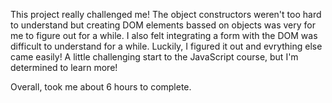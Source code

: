 This project really challenged me! The object constructors weren't too hard to understand but creating DOM elements bassed on objects was very for me to figure out for a while. I also felt integrating a form with the DOM was difficult to understand for a while. Luckily, I figured it out and evrything else came easily! A little challenging start to the JavaScript course, but I'm determined to learn more!

Overall, took me about 6 hours to complete.